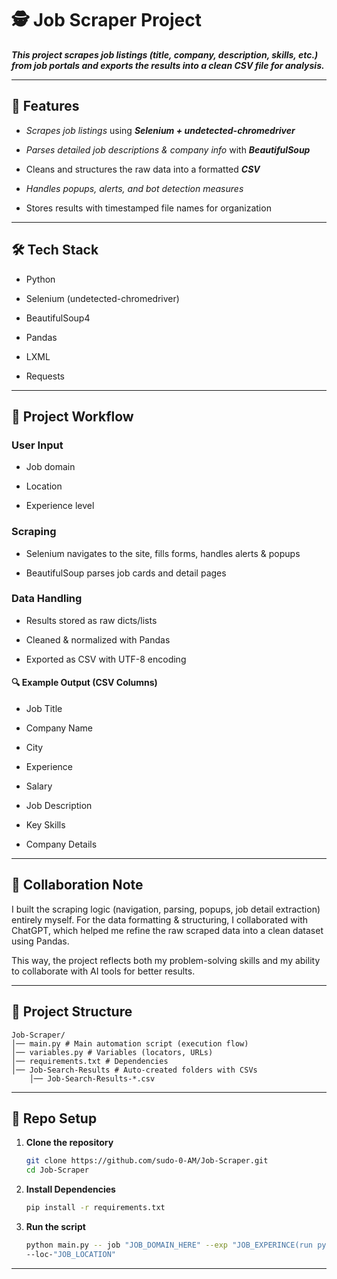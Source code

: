 # 🕵️ Job Scraper Project

***This project scrapes job listings (title, company, description, skills, etc.) from job portals and exports the results into a clean CSV file for analysis.***

---

## 🚀 Features

- *Scrapes job listings* using ***Selenium + undetected-chromedriver***

- *Parses detailed job descriptions & company info* with ***BeautifulSoup***

- Cleans and structures the raw data into a formatted ***CSV***

- *Handles popups, alerts, and bot detection measures*

- Stores results with timestamped file names for organization

---

## 🛠️ Tech Stack

- Python

- Selenium (undetected-chromedriver)

- BeautifulSoup4

- Pandas

- LXML

- Requests

---

## 📖 Project Workflow

### User Input

- Job domain

- Location

- Experience level

### Scraping

- Selenium navigates to the site, fills forms, handles alerts & popups

- BeautifulSoup parses job cards and detail pages

### Data Handling

- Results stored as raw dicts/lists

- Cleaned & normalized with Pandas

- Exported as CSV with UTF-8 encoding

#### 🔍 Example Output (CSV Columns)

- Job Title

- Company Name

- City

- Experience

- Salary

- Job Description

- Key Skills

- Company Details

---

## 🤝 Collaboration Note

I built the scraping logic (navigation, parsing, popups, job detail extraction) entirely myself.
For the data formatting & structuring, I collaborated with ChatGPT, which helped me refine the raw scraped data into a clean dataset using Pandas.

This way, the project reflects both my problem-solving skills and my ability to collaborate with AI tools for better results.

---

## 📂 Project Structure
```
Job-Scraper/
│── main.py # Main automation script (execution flow)
│── variables.py # Variables (locators, URLs)
│── requirements.txt # Dependencies
│── Job-Search-Results # Auto-created folders with CSVs
    │── Job-Search-Results-*.csv
```

---

## 📂 Repo Setup
1. **Clone the repository**
    ```bash
   git clone https://github.com/sudo-0-AM/Job-Scraper.git
   cd Job-Scraper
2. **Install Dependencies**
    ```bash
    pip install -r requirements.txt
3. **Run the script**
    ```bash
   python main.py -- job "JOB_DOMAIN_HERE" --exp "JOB_EXPERINCE(run python main.py -h for samples)"
    --loc-"JOB_LOCATION"
   

---
